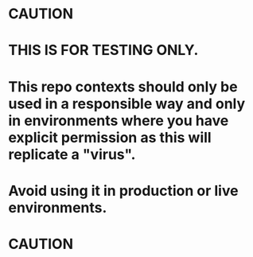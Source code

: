 # CAUTION #

# THIS IS FOR TESTING ONLY.
# This repo contexts should only be used in a responsible way and only in environments where you have explicit permission as this will replicate a "virus".
# Avoid using it in production or live environments.

# CAUTION #
